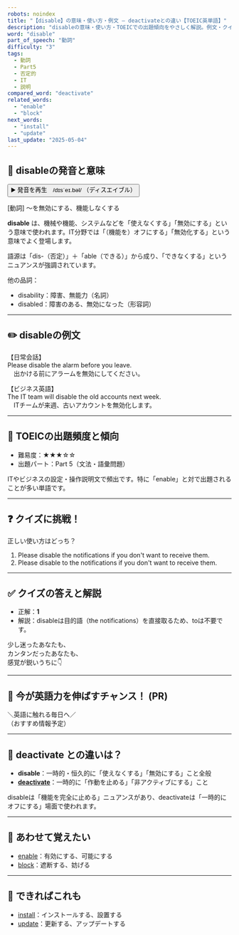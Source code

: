 ```yaml
---
robots: noindex
title: "【disable】の意味・使い方・例文 ― deactivateとの違い【TOEIC英単語】"
description: "disableの意味・使い方・TOEICでの出題傾向をやさしく解説。例文・クイズ付きでdeactivateとの違いもわかりやすく学べます。"
word: "disable"
part_of_speech: "動詞"
difficulty: "3"
tags:
  - 動詞
  - Part5
  - 否定的
  - IT
  - 説明
compared_word: "deactivate"
related_words:
  - "enable"
  - "block"
next_words:
  - "install"
  - "update"
last_update: "2025-05-04"
---
```


## 🔰 disableの発音と意味

<button class="play-audio" onclick="playTTS('disable')">
  <span class="play-audio-main">
    ▶️ 発音を再生　/dɪsˈeɪ.bəl/
  </span>
  <span class="play-audio-sub">
    （ディスエイブル）
  </span>
</button>

[動詞] ～を無効にする、機能しなくする

**disable** は、機械や機能、システムなどを「使えなくする」「無効にする」という意味で使われます。IT分野では「（機能を）オフにする」「無効化する」という意味でよく登場します。

語源は「dis-（否定）」＋「able（できる）」から成り、「できなくする」というニュアンスが強調されています。

他の品詞：  
- disability：障害、無能力（名詞）
- disabled：障害のある、無効になった（形容詞）

---

## ✏️ disableの例文

【日常会話】  
Please disable the alarm before you leave.  
　出かける前にアラームを無効にしてください。

【ビジネス英語】  
The IT team will disable the old accounts next week.  
　ITチームが来週、古いアカウントを無効化します。

---

## 🎯 TOEICの出題頻度と傾向

- 難易度：★★★☆☆
- 出題パート：Part 5（文法・語彙問題）

ITやビジネスの設定・操作説明文で頻出です。特に「enable」と対で出題されることが多い単語です。

---

## ❓ クイズに挑戦！

正しい使い方はどっち？

1. Please disable the notifications if you don't want to receive them.  
2. Please disable to the notifications if you don't want to receive them.

---

## ✅ クイズの答えと解説

- 正解：**1**
- 解説：disableは目的語（the notifications）を直接取るため、toは不要です。

少し迷ったあなたも、  
カンタンだったあなたも、  
感覚が鋭いうちに👇️

---

## 🚀 今が英語力を伸ばすチャンス！ (PR)

<div class="info-center">
＼英語に触れる毎日へ／<br>  
（おすすめ情報予定）
</div>

---

## 🤔  deactivate との違いは？

- **disable**：一時的・恒久的に「使えなくする」「無効にする」こと全般
- **[deactivate](/deactivate)**：一時的に「作動を止める」「非アクティブにする」こと

disableは「機能を完全に止める」ニュアンスがあり、deactivateは「一時的にオフにする」場面で使われます。

---

## 🧩 あわせて覚えたい

- [enable](/enable)：有効にする、可能にする
- [block](/block)：遮断する、妨げる

---

## 📖 できればこれも

- [install](/install)：インストールする、設置する
- [update](/update)：更新する、アップデートする

<!-- cvid: aid06_bid34 -->
